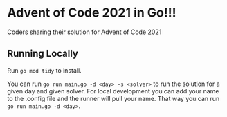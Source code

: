 # Advent of Code 2021 in Go!!!
Coders sharing their solution for Advent of Code 2021

## Running Locally
Run `go mod tidy` to install.

You can run `go run main.go -d <day> -s <solver>` to run the solution for a given day and given solver.
For local development you can add your name to the .config file and the runner will pull your name.
That way you can run `go run main.go -d <day>`.

